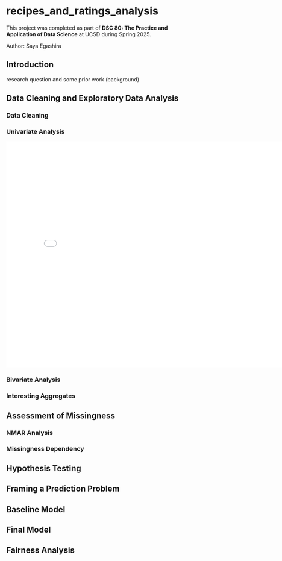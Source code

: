 # recipes_and_ratings_analysis

This project was completed as part of **DSC 80: The Practice and Application of Data Science** at UCSD during Spring 2025.

Author: Saya Egashira

## Introduction

research question and some prior work (background)


## Data Cleaning and Exploratory Data Analysis

### Data Cleaning

### Univariate Analysis

<iframe
  src="assets/calorie_dist.html"
  width="800"
  height="600"
  frameborder="0"
></iframe>


### Bivariate Analysis

### Interesting Aggregates


## Assessment of Missingness

### NMAR Analysis

### Missingness Dependency


## Hypothesis Testing


## Framing a Prediction Problem


## Baseline Model


## Final Model


## Fairness Analysis
